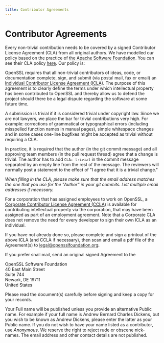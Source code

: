 ```yaml
---
title: Contributor Agreements
---
```

# Contributor Agreements

Every non-trivial contribution needs to be covered by a signed
Contributor License Agreement (CLA) from all original authors. We have
modelled our policy based on the practice of [the Apache Software
Foundation](https://www.apache.org). You can see their CLA policy
[here](https://www.apache.org/licenses/#clas). Our policy is:

OpenSSL requires that all non-trivial contributors of ideas, code, or
documentation complete, sign, and submit (via postal mail, fax or email)
an [Individual Contributor License Agreement (ICLA)](openssl_icla.pdf).
The purpose of this agreement is to clearly define the terms under which
intellectual property has been contributed to OpenSSL and thereby allow
us to defend the project should there be a legal dispute regarding the
software at some future time.

A submission is trivial if it is considered trivial under copyright law.
Since we are not lawyers, we place the bar for trivial contributions
very high. For example: corrections of grammatical or typographical
errors (including misspelled function names in manual pages), simple
whitespace changes and in some cases one-line bugfixes might be accepted
as trivial without requiring a CLA.

In practice, it is required that the author (in the git commit message)
and all approving team members (in the pull request thread) agree that a
change is trivial. The author has to add `CLA: trivial` in the commit
message separated by an empty line from the rest of the message. The
reviewers will normally post a statement to the effect of "I agree that
it is a trivial change."

*When filling in the CLA, please make sure that the email address
matches the one that you use for the "Author" in your git commits.
List multiple email addresses if necessary.*

For a corporation that has assigned employees to work on OpenSSL, a
[Corporate Contributor License Agreement (CCLA)](openssl_ccla.pdf) is
available for contributing intellectual property via the corporation,
that may have been assigned as part of an employment agreement. Note
that a Corporate CLA does not remove the need for every developer to
sign their own ICLA as an individual.

If you have not already done so, please complete and sign a printout of
the above ICLA (and CCLA if necessary), then scan and email a pdf file
of the Agreement(s) to <legal@opensslfoundation.org>.

If you prefer snail mail, send an original signed Agreement to the

OpenSSL Software Foundation\
40 East Main Street\
Suite 744\
Newark, DE 19711\
United States

Please read the document(s) carefully before signing and keep a copy for
your records.

Your Full name will be published unless you provide an alternative
Public name. For example if your full name is Andrew Bernard Charles
Dickens, but you wish to be known as Andrew Dickens, please enter the
latter as your Public name. If you do not wish to have your name listed
as a contributor, use *Anonymous*. We reserve the right to reject rude
or obscene nick-names. The email address and other contact details are
not published.
